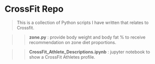 # CrossFit Repo

> This is a collection of Python scripts I have written that relates to Crossfit.

>> **zone.py** : provide body weight and body fat % to receive recommendation on zone diet proportions.

>> **CrossFit_Athlete_Descriptions.ipynb** : jupyter notebook to show a CrossFit Athletes profile.
